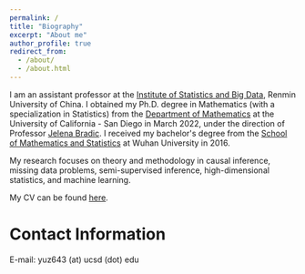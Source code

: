 ```yaml
---
permalink: /
title: "Biography"
excerpt: "About me"
author_profile: true
redirect_from: 
  - /about/
  - /about.html
---
```


I am an assistant professor at the <a href="http://isbd.ruc.edu.cn/index.htm">Institute of Statistics and Big Data</a>, Renmin University of China. I obtained my Ph.D. degree in Mathematics (with a specialization in Statistics) from the <a href="https://math.ucsd.edu">Department of Mathematics</a> at the University of California - San Diego in March 2022, under the direction of Professor <a href="https://www.jelenabradic.net">Jelena Bradic</a>. I received my bachelor's degree from the <a href="http://maths.whu.edu.cn">School of Mathematics and Statistics</a> at Wuhan University in 2016. 

My research focuses on theory and methodology in causal inference, missing data problems, semi-supervised inference, high-dimensional statistics, and machine learning.

My CV can be found [here]({{site.url}}/CV_Yuqian.pdf).

Contact Information
======
E-mail: yuz643 (at) ucsd (dot) edu
